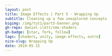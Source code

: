 ```yaml
---
layout: post
title: Image Effects | Part 5 - Wrapping Up
subtitle: Cleaning up a few unexplored concepts
bigimg: /img/tut1/part5-banner.png
gh-repo: daniel-ilett/smo-shaders
gh-badge: [star, fork, follow]
tags: [shaders, unity, image-effects, outro]
nice-slug: Wrapping Up
date: 2019-05-15
---
```

